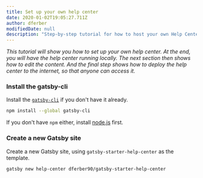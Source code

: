 ```yaml
---
title: Set up your own help center
date: 2020-01-02T19:05:27.711Z
author: dferber
modifiedDate: null
description: "Step-by-step tutorial for how to host your own Help Center."
---
```


_This tutorial will show you how to set up your own help center. At the end, you will have the help center running locally. The next section then shows how to edit the content. And the final step shows how to deploy the help center to the internet, so that anyone can access it._

### Install the gatsby-cli

Install the [`gatsby-cli`](https://www.npmjs.com/package/gatsby-cli) if you don't have it already.

```sh
npm install --global gatsby-cli
```

If you don't have `npm` either, install [node.js](https://nodejs.org/en/) first.

### Create a new Gatsby site

Create a new Gatsby site, using `gatsby-starter-help-center` as the template.

```sh
gatsby new help-center dferber90/gatsby-starter-help-center
```
